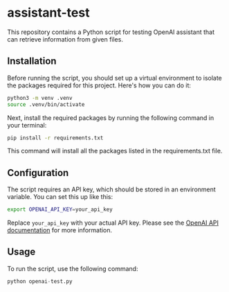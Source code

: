 # assistant-test

This repository contains a Python script for testing OpenAI assistant that can retrieve information from given files.

## Installation

Before running the script, you should set up a virtual environment to isolate the packages required for this project. Here's how you can do it:

```bash
python3 -m venv .venv
source .venv/bin/activate
```

Next, install the required packages by running the following command in your terminal:

```bash
pip install -r requirements.txt
```

This command will install all the packages listed in the requirements.txt file.

## Configuration

The script requires an API key, which should be stored in an environment variable. You can set this up like this:

```bash
export OPENAI_API_KEY=your_api_key
```

Replace `your_api_key` with your actual API key. Please see the [OpenAI API documentation](https://platform.openai.com/docs/quickstart/step-2-setup-your-api-key?context=python) for more information.

## Usage

To run the script, use the following command:

```python
python openai-test.py
```
